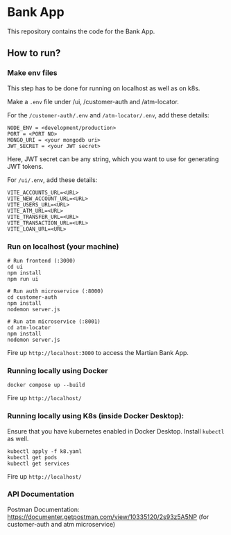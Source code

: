 # Bank App

This repository contains the code for the Bank App.

## How to run?

### Make env files

This step has to be done for running on localhost as well as on k8s. 

Make a `.env` file under /ui, /customer-auth and /atm-locator.

For the `/customer-auth/.env` and `/atm-locator/.env`, add these details:

```
NODE_ENV = <development/production>
PORT = <PORT NO>
MONGO_URI = <your mongodb uri>
JWT_SECRET = <your JWT secret>
```
Here, JWT secret can be any string, which you want to use for generating JWT tokens.


For `/ui/.env`, add these details:

```
VITE_ACCOUNTS_URL=<URL>
VITE_NEW_ACCOUNT_URL=<URL>
VITE_USERS_URL=<URL>
VITE_ATM_URL=<URL>
VITE_TRANSFER_URL=<URL>
VITE_TRANSACTION_URL=<URL>
VITE_LOAN_URL=<URL>
```

### Run on localhost (your machine)

```
# Run frontend (:3000)
cd ui
npm install
npm run ui
```

```
# Run auth microservice (:8000)
cd customer-auth
npm install
nodemon server.js
```

```
# Run atm microservice (:8001)
cd atm-locator
npm install
nodemon server.js
```

Fire up `http://localhost:3000` to access the Martian Bank App.

### Running locally using Docker 

```
docker compose up --build
```
Fire up `http://localhost/`

### Running locally using K8s (inside Docker Desktop):

Ensure that you have kubernetes enabled in Docker Desktop. Install `kubectl` as well.

```
kubectl apply -f k8.yaml
kubectl get pods
kubectl get services
```
Fire up `http://localhost/`

### API Documentation

Postman Documentation: https://documenter.getpostman.com/view/10335120/2s93z5A5NP
(for customer-auth and atm microservice)